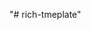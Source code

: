 <!--
 * @Author: your name
 * @Date: 2021-07-30 18:13:53
 * @LastEditTime: 2021-07-30 18:21:14
 * @LastEditors: Please set LastEditors
 * @Description: In User Settings Edit
 * @FilePath: \rich-template\README.md
-->
"# rich-tmeplate" 
